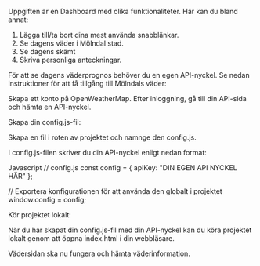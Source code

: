 Uppgiften är en Dashboard med olika funktionaliteter. Här kan du bland annat: 
1. Lägga till/ta bort dina mest använda snabblänkar.
2. Se dagens väder i Mölndal stad. 
3. Se dagens skämt 
4. Skriva personliga anteckningar. 

För att se dagens väderprognos behöver du en egen API-nyckel. Se nedan instruktioner för att få tillgång till Mölndals väder:

Skapa ett konto på OpenWeatherMap.
Efter inloggning, gå till din API-sida och hämta en API-nyckel.

Skapa din config.js-fil:

Skapa en fil i roten av projektet och namnge den config.js.

I config.js-filen skriver du din API-nyckel enligt nedan format:

Javascript
// config.js
const config = {
  apiKey: "DIN EGEN API NYCKEL HÄR"
};

// Exportera konfigurationen för att använda den globalt i projektet
window.config = config;


Kör projektet lokalt:

När du har skapat din config.js-fil med din API-nyckel kan du köra projektet lokalt genom att öppna index.html i din webbläsare.

Vädersidan ska nu fungera och hämta väderinformation. 
